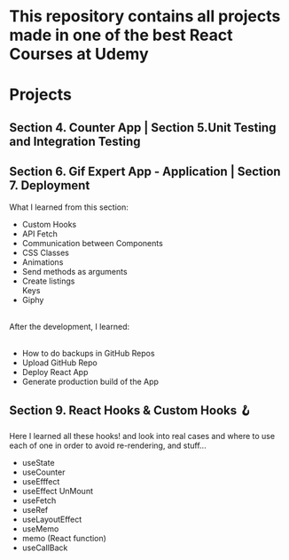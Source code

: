 # This repository contains all projects made in one of the best React Courses at Udemy

# Projects

## Section 4. Counter App | Section 5.Unit Testing and Integration Testing

## Section 6. Gif Expert App - Application | Section 7. Deployment
What I learned from this section:
<ul>
  <li>Custom Hooks</li>
  <li>API Fetch</li>
  <li>Communication between Components</li>
  <li>CSS Classes</li>
  <li>Animations</li>
  <li>Send methods as arguments</li>
  <li>Create listings</li
  <li>Keys</li>
  <li>Giphy</li>
</ul>
<br>
After the development, I learned:
<br><br>
<ul>
  <li>How to do backups in GitHub Repos</li>
  <li>Upload GitHub Repo</li>
  <li>Deploy React App</li>
  <li>Generate production build of the App</li>
</ul>

## Section 9. React Hooks & Custom Hooks 🪝
Here I learned all these hooks! and look into real cases and where to use each of one in order to avoid re-rendering, and stuff...
<ul>
  <li>useState</li>
  <li>useCounter</li>
  <li>useEfffect</li>
  <li>useEffect UnMount</li>
  <li>useFetch</li>
  <li>useRef</li>
  <li>useLayoutEffect</li>
  <li>useMemo</li>
  <li>memo (React function)</li>
  <li>useCallBack</li>
</ul>


